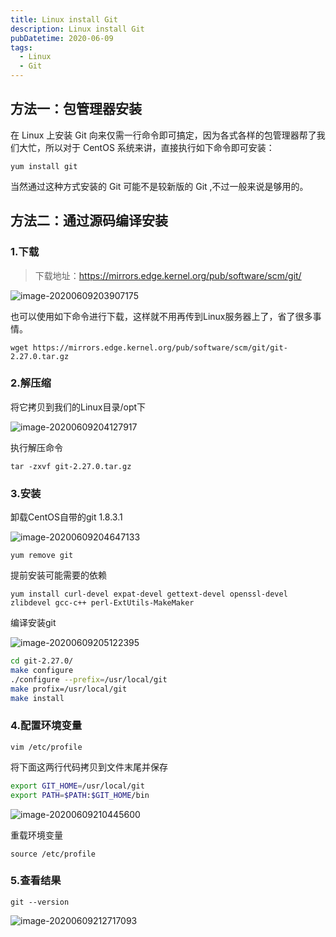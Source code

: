 ```yaml
---
title: Linux install Git
description: Linux install Git
pubDatetime: 2020-06-09
tags:
  - Linux
  - Git
---
```


## 方法一：包管理器安装

在 Linux 上安装 Git 向来仅需⼀⾏命令即可搞定，因为各式各样的包管理器帮了我们⼤忙，所以对于 CentOS 系统来讲，直接执⾏如下命令即可安装：

`yum install git`

当然通过这种⽅式安装的 Git 可能不是较新版的 Git ,不过⼀般来说是够⽤的。

## 方法二：通过源码编译安装

### 1.下载

> 下载地址：https://mirrors.edge.kernel.org/pub/software/scm/git/

![image-20200609203907175](https://cxhello.oss-cn-beijing.aliyuncs.com/image/image-20200609203907175.png)

也可以使用如下命令进行下载，这样就不用再传到Linux服务器上了，省了很多事情。

`wget https://mirrors.edge.kernel.org/pub/software/scm/git/git-2.27.0.tar.gz`

### 2.解压缩

将它拷贝到我们的Linux目录/opt下

![image-20200609204127917](https://cxhello.oss-cn-beijing.aliyuncs.com/image/image-20200609204127917.png)

执行解压命令

`tar -zxvf git-2.27.0.tar.gz`

### 3.安装

卸载CentOS自带的git 1.8.3.1

![image-20200609204647133](https://cxhello.oss-cn-beijing.aliyuncs.com/image/image-20200609204647133.png)

`yum remove git`

提前安装可能需要的依赖

`yum install curl-devel expat-devel gettext-devel openssl-devel zlibdevel gcc-c++ perl-ExtUtils-MakeMaker`

编译安装git

![image-20200609205122395](https://cxhello.oss-cn-beijing.aliyuncs.com/image/image-20200609205122395.png)

```bash
cd git-2.27.0/
make configure
./configure --prefix=/usr/local/git
make profix=/usr/local/git
make install
```

### 4.配置环境变量

`vim /etc/profile`

将下面这两行代码拷贝到文件末尾并保存

```bash
export GIT_HOME=/usr/local/git
export PATH=$PATH:$GIT_HOME/bin
```

![image-20200609210445600](https://cxhello.oss-cn-beijing.aliyuncs.com/image/image-20200609210445600.png)

重载环境变量

`source /etc/profile`

### 5.查看结果

`git --version`

![image-20200609212717093](https://cxhello.oss-cn-beijing.aliyuncs.com/image/image-20200609212717093.png)
